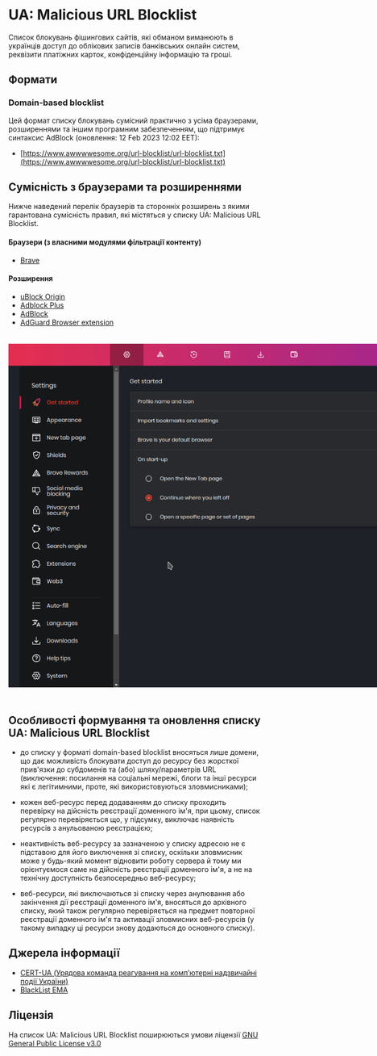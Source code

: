 # UA: Malicious URL Blocklist

Список блокувань фішингових сайтів, які обманом виманюють в українців доступ до облікових записів банківських онлайн систем, реквізити платіжних карток, конфіденційну інформацію та гроші.

## Формати

### Domain-based blocklist

Цей формат списку блокувань сумісний практично з усіма браузерами, розширеннями та іншим програмним забезпеченням, що підтримує синтаксис AdBlock (оновлення: 12 Feb 2023 12:02 EET):

* [https://www.awwwwesome.org/url-blocklist/url-blocklist.txt](https://www.awwwwesome.org/url-blocklist/url-blocklist.txt)

## Сумісність з браузерами та розширеннями

Нижче наведений перелік браузерів та сторонніх розширень з якими гарантована сумісність правил, які містяться у списку UA: Malicious URL Blocklist.

#### Браузери (з власними модулями фільтрації контенту)
* [Brave](https://brave.com/)

#### Розширення
* [uBlock Origin](https://ublockorigin.com/)
* [Adblock Plus](https://adblockplus.org/features)
* [AdBlock](https://getadblock.com/)
* [AdGuard Browser extension](https://adguard.com/)

<img src="doc/1676223121.gif" alt="Alt text" style="display: inline-block; margin: 20px 0; max-width: 800px">

## Особливості формування та оновлення списку UA: Malicious URL Blocklist

- до списку у форматі domain-based blocklist вносяться лише домени, що дає можливість блокувати доступ до ресурсу без жорсткої прив'язки до субдоменів та (або) шляху/параметрів URL (виключення: посилання на соціальні мережі, блоги та інші ресурси які є легітимними, проте, які використовуються зловмисниками);

- кожен веб-ресурс перед додаванням до списку проходить перевірку на дійсність реєстрації доменного ім'я, при цьому, список регулярно перевіряється що, у підсумку, виключає наявність ресурсів з анульованою реєстрацією;

- неактивність веб-ресурсу за зазначеною у списку адресою не є підставою для його виключення зі списку, оскільки зловмисник може у будь-який момент відновити роботу сервера й тому ми орієнтуємося саме на дійсність реєстрації доменного ім'я, а не на технічну доступність безпосередньо веб-ресурсу;

- веб-ресурси, які виключаються зі списку через анулювання або закінчення дії реєстрації доменного ім'я, вносяться до архівного списку, який також регулярно перевіряється на предмет повторної реєстрації доменного ім'я та активації зловмисних веб-ресурсів (у такому випадку ці ресурси знову додаються до основного списку).

## Джерела інформації

* [CERT-UA (Урядова команда реагування на комп’ютерні надзвичайні події України)](https://cert.gov.ua/)
* [BlackList EMA](https://www.ema.com.ua/citizens/blacklist/)

## Ліцензія

На список UA: Malicious URL Blocklist поширюються умови ліцензії [GNU General Public License v3.0](https://github.com/S5Innovators/url-blocklist/blob/main/LICENSE)
